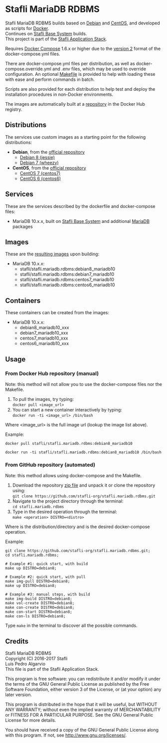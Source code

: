 # Stafli MariaDB RDBMS
Stafli MariaDB RDBMS builds based on [Debian](https://www.debian.org) and [CentOS](https://www.centos.org), and developed as scripts for [Docker](https://www.docker.com).  
Continues on [Stafli Base System](https://github.com/stafli-org/stafli.base.system) builds.  
This project is part of the [Stafli Application Stack](https://github.com/stafli-org).

Requires [Docker Compose](https://docs.docker.com/compose) 1.6.x or higher due to the [version 2](https://docs.docker.com/compose/compose-file/#versioning) format of the docker-compose.yml files.

There are docker-compose.yml files per distribution, as well as docker-compose.override.yml and .env files, which may be used to override configuration.
An optional [Makefile](../../tree/master/Makefile) is provided to help with loading these with ease and perform commands in batch.

Scripts are also provided for each distribution to help test and deploy the installation procedures in non-Docker environments.

The images are automatically built at a [repository](https://hub.docker.com/r/stafli/stafli.mariadb.rdbms) in the Docker Hub registry.

## Distributions
The services use custom images as a starting point for the following distributions:
- __Debian__, from the [official repository](https://hub.docker.com/_/debian)
  - [Debian 8 (jessie)](../../tree/master/debian8)
  - [Debian 7 (wheezy)](../../tree/master/debian7)
- __CentOS__, from the [official repository](https://hub.docker.com/_/centos)
  - [CentOS 7 (centos7)](../../tree/master/centos7)
  - [CentOS 6 (centos6)](../../tree/master/centos6)

## Services
These are the services described by the dockerfile and docker-compose files:
- MariaDB 10.x.x, built on [Stafli Base System](https://github.com/stafli-org/stafli.base.system) and additional [MariaDB](https://mariadb.org) packages

## Images
These are the [resulting images](https://hub.docker.com/r/stafli/stafli.mariadb.rdbms/tags) upon building:
- MariaDB 10.x.x:
  - stafli/stafli.mariadb.rdbms:debian8_mariadb10
  - stafli/stafli.mariadb.rdbms:debian7_mariadb10
  - stafli/stafli.mariadb.rdbms:centos7_mariadb10
  - stafli/stafli.mariadb.rdbms:centos6_mariadb10

## Containers
These containers can be created from the images:
- MariaDB 10.x.x:
  - debian8_mariadb10_xxx
  - debian7_mariadb10_xxx
  - centos7_mariadb10_xxx
  - centos6_mariadb10_xxx

## Usage

### From Docker Hub repository (manual)

Note: this method will not allow you to use the docker-compose files nor the Makefile.

1. To pull the images, try typing:  
`docker pull <image_url>`
2. You can start a new container interactively by typing:  
`docker run -ti <image_url> /bin/bash`

Where <image_url> is the full image url (lookup the image list above).

Example:
```
docker pull stafli/stafli.mariadb.rdbms:debian8_mariadb10

docker run -ti stafli/stafli.mariadb.rdbms:debian8_mariadb10 /bin/bash
```

### From GitHub repository (automated)

Note: this method allows using docker-compose and the Makefile.

1. Download the repository [zip file](https://github.com/stafli-org/stafli.mariadb.rdbms/archive/master.zip) and unpack it or clone the repository using:  
`git clone https://github.com/stafli-org/stafli.mariadb.rdbms.git`
2. Navigate to the project directory through the terminal:  
`cd stafli.mariadb.rdbms`
3. Type in the desired operation through the terminal:  
`make <operation> DISTRO=<distro>`

Where <distro> is the distribution/directory and <operation> is the desired docker-compose operation.

Example:
```
git clone https://github.com/stafli-org/stafli.mariadb.rdbms.git;
cd stafli.mariadb.rdbms;

# Example #1: quick start, with build
make up DISTRO=debian8;

# Example #2: quick start, with pull
make img-pull DISTRO=debian8;
make up DISTRO=debian8;

# Example #3: manual steps, with build
make img-build DISTRO=debian8;
make vol-create DISTRO=debian8;
make con-create DISTRO=debian8;
make con-start DISTRO=debian8;
make con-ls DISTRO=debian8;
```

Type `make` in the terminal to discover all the possible commands.

## Credits
Stafli MariaDB RDBMS  
Copyright (C) 2016-2017 Stafli  
Luís Pedro Algarvio  
This file is part of the Stafli Application Stack.

This program is free software: you can redistribute it and/or modify
it under the terms of the GNU General Public License as published by
the Free Software Foundation, either version 3 of the License, or
(at your option) any later version.

This program is distributed in the hope that it will be useful,
but WITHOUT ANY WARRANTY; without even the implied warranty of
MERCHANTABILITY or FITNESS FOR A PARTICULAR PURPOSE.  See the
GNU General Public License for more details.

You should have received a copy of the GNU General Public License
along with this program.  If not, see <http://www.gnu.org/licenses/>.

